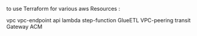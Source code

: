 to use Terraform for various aws Resources :

vpc 
vpc-endpoint
api
lambda
step-function
GlueETL
VPC-peering 
transit Gateway
ACM
